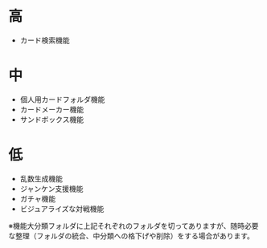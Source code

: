 # 高
* カード検索機能
# 中
* 個人用カードフォルダ機能
* カードメーカー機能
* サンドボックス機能
# 低
* 乱数生成機能
* ジャンケン支援機能
* ガチャ機能
* ビジュアライズな対戦機能
  
※機能大分類フォルダに上記それぞれのフォルダを切ってありますが、随時必要な整理（フォルダの統合、中分類への格下げや削除）をする場合があります。